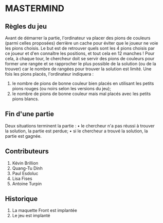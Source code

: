# MASTERMIND

## Règles du jeu
Avant de démarrer la partie, l'ordinateur va placer des pions de couleurs (parmi celles
proposées) derrière un cache pour éviter que le joueur ne voie les pions choisis.
Le but est de retrouver quels sont les 4 pions choisis par ce joueur et d'en connaître les
positions, et tout cela en 12 manches !
Pour cela, à chaque tour, le chercheur doit se servir des pions de couleurs pour former une
rangée et se rapprocher le plus possible de la solution (ou de la trouver) car le nombre de
rangées pour trouver la solution est limité. Une fois les pions placés, l'ordinateur indiquera :
1. le nombre de pions de bonne couleur bien placés en utilisant les petits pions rouges
(ou noirs selon les versions du jeu);
2. le nombre de pions de bonne couleur mais mal placés avec les petits pions blancs.
## Fin d'une partie
Deux situations terminent la partie :
• le chercheur n'a pas réussi à trouver la solution, la partie est perdue;
• si le chercheur a trouvé la solution, la partie est gagnée. 
## Contributeurs
1. Kévin Brillion
2. Quang-Tu Dinh
3. Paul Esdoluc
4. Lisa Fises
5. Antoine Turpin
## Historique
1. La maquette Front est implantée
2. Le jeu est implanté